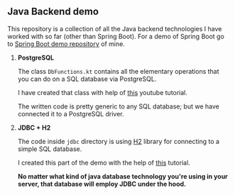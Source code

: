 ## Java Backend demo

This repository is a collection of all the Java backend technologies I have worked with so far (other than Spring Boot).
For a demo of Spring Boot go to [Spring Boot demo repository](https://github.com/hojat72elect/springdemo) of mine.

<ol>
<li><strong>PostgreSQL</strong></li>

The class `DbFunctions.kt` contains all the elementary operations that you can do on a SQL database via PostgreSQL.

I have created that class with help of [this](https://www.youtube.com/playlist?list=PL0vVAYYSRbD2zL7o_TBPnVAgBZmg6f4JA)
youtube tutorial.

The written code is pretty generic to any SQL database; but we have connected it to a PostgreSQL driver.

<li><strong>JDBC + H2</strong></li>

The code inside `jdbc` directory is using [H2](https://www.h2database.com/) library for connecting to a simple SQL
database.

I created this part of the demo with the help of [this](https://www.youtube.com/watch?v=KgXq2UBNEhA&t=961s) tutorial.

**No matter what kind of java database technology you're using in your server, that database will employ JDBC under the
hood.**


</ol>
